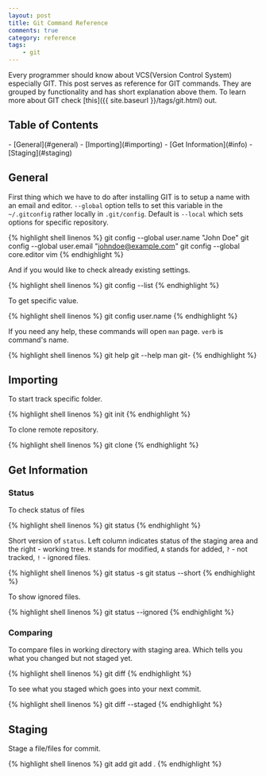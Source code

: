 ```yaml
---
layout: post
title: Git Command Reference
comments: true
category: reference
tags:
    - git
---
```


Every programmer should know about VCS(Version Control System) especially GIT. This post serves as reference for GIT commands. They are grouped by functionality and has short explanation above them. To learn more about GIT check [this]({{ site.baseurl }}/tags/git.html) out.

## Table of Contents
<p></p>
- [General](#general)
- [Importing](#importing)
- [Get Information](#info)
- [Staging](#staging)

## <a name="general"></a>General

First thing which we have to do after installing GIT is to setup a name with an email and editor. `--global` option tells to set this variable in the `~/.gitconfig` rather locally in `.git/config`. Default is `--local` which sets options for specific repository.

{% highlight shell linenos %}
git config --global user.name "John Doe"
git config --global user.email "johndoe@example.com"
git config --global core.editor vim
{% endhighlight %}


And if you would like to check already existing settings.

{% highlight shell linenos %}
git config --list
{% endhighlight %}

To get specific value.

{% highlight shell linenos %}
git config user.name
{% endhighlight %}

If you need any help, these commands will open `man` page. `verb` is command's name.

{% highlight shell linenos %}
git help <verb>
git <verb> --help
man git-<verb>
{% endhighlight %}


## <a name="importing"></a>Importing

To start track specific folder.

{% highlight shell linenos %}
git init
{% endhighlight %}

To clone remote repository.

{% highlight shell linenos %}
git clone <url>
{% endhighlight %}

## <a name="info"></a>Get Information

### Status
To check status of files

{% highlight shell linenos %}
git status
{% endhighlight %}

Short version of `status`. Left column indicates status of the staging area and the right - working tree. `M` stands for
modified, `A` stands for added, `?` - not tracked, `!` - ignored files.

{% highlight shell linenos %}
git status -s
git status --short
{% endhighlight %}

To show ignored files.

{% highlight shell linenos %}
git status --ignored
{% endhighlight %}

### Comparing

To compare files in working directory with staging area. Which tells you what you changed but not staged yet.

{% highlight shell linenos %}
git diff
{% endhighlight %}

To see what you staged which goes into your next commit.

{% highlight shell linenos %}
git diff --staged
{% endhighlight %}

## <a name="staging"></a>Staging

Stage a file/files for commit.

{% highlight shell linenos %}
git add <file>
git add .
{% endhighlight %}












